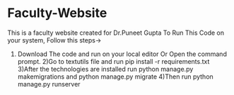 # Faculty-Website
This is a faculty website created for Dr.Puneet Gupta
To Run This Code on your system, Follow this steps->
1) Download The code and run on your local editor Or Open the command prompt.
2)Go to textutils file and run pip install -r requirements.txt 
3)After the technologies are installed run python manage.py makemigrations and python manage.py migrate
4)Then run python manage.py runserver
 
